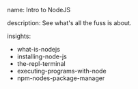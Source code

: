 name: Intro to NodeJS

description: See what's all the fuss is about.

insights:

- what-is-nodejs
- installing-node-js
- the-repl-terminal
- executing-programs-with-node
- npm-nodes-package-manager
